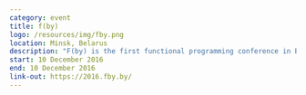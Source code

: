 ```yaml
---
category: event
title: f(by)
logo: /resources/img/fby.png
location: Minsk, Belarus
description: "F(by) is the first functional programming conference in Belarus"
start: 10 December 2016
end: 10 December 2016
link-out: https://2016.fby.by/
---
```

